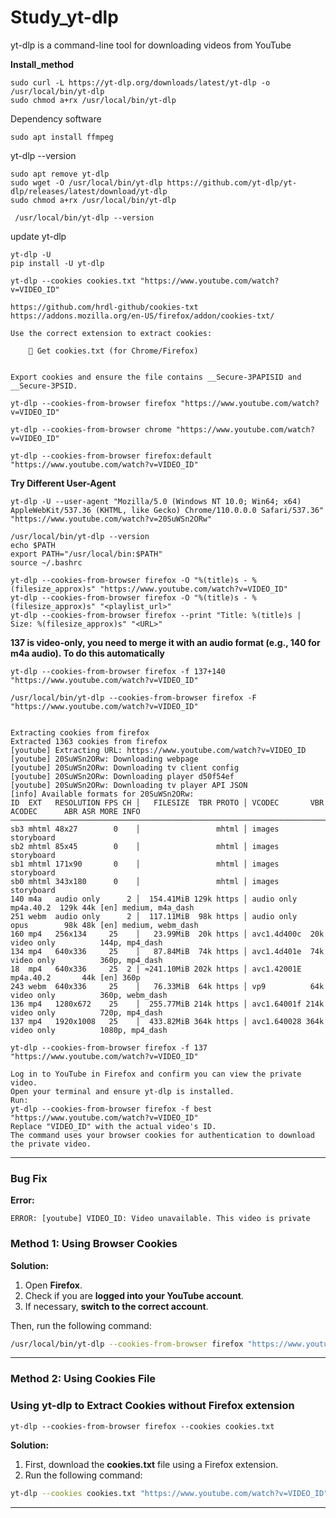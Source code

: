 # Study_yt-dlp
yt-dlp is a command-line tool for downloading videos from YouTube



**Install_method**


```
sudo curl -L https://yt-dlp.org/downloads/latest/yt-dlp -o /usr/local/bin/yt-dlp
sudo chmod a+rx /usr/local/bin/yt-dlp

```

Dependency software

```
sudo apt install ffmpeg

```







yt-dlp --version


```
sudo apt remove yt-dlp
sudo wget -O /usr/local/bin/yt-dlp https://github.com/yt-dlp/yt-dlp/releases/latest/download/yt-dlp
sudo chmod a+rx /usr/local/bin/yt-dlp

 /usr/local/bin/yt-dlp --version

```



update yt-dlp

```
yt-dlp -U
pip install -U yt-dlp
```



```
yt-dlp --cookies cookies.txt "https://www.youtube.com/watch?v=VIDEO_ID"
```


```
https://github.com/hrdl-github/cookies-txt
https://addons.mozilla.org/en-US/firefox/addon/cookies-txt/

Use the correct extension to extract cookies:

    🔹 Get cookies.txt (for Chrome/Firefox)


Export cookies and ensure the file contains __Secure-3PAPISID and __Secure-3PSID.
```



```
yt-dlp --cookies-from-browser firefox "https://www.youtube.com/watch?v=VIDEO_ID"

yt-dlp --cookies-from-browser chrome "https://www.youtube.com/watch?v=VIDEO_ID"

yt-dlp --cookies-from-browser firefox:default "https://www.youtube.com/watch?v=VIDEO_ID"
```





**Try Different User-Agent**


```
yt-dlp -U --user-agent "Mozilla/5.0 (Windows NT 10.0; Win64; x64) AppleWebKit/537.36 (KHTML, like Gecko) Chrome/110.0.0.0 Safari/537.36" "https://www.youtube.com/watch?v=20SuWSn2ORw"

```



```
/usr/local/bin/yt-dlp --version
echo $PATH
export PATH="/usr/local/bin:$PATH"
source ~/.bashrc
```



```
yt-dlp --cookies-from-browser firefox -O "%(title)s - %(filesize_approx)s" "https://www.youtube.com/watch?v=VIDEO_ID"
yt-dlp --cookies-from-browser firefox -O "%(title)s - %(filesize_approx)s" "<playlist_url>"
yt-dlp --cookies-from-browser firefox --print "Title: %(title)s | Size: %(filesize_approx)s" "<URL>"
```




**137 is video-only, you need to merge it with an audio format (e.g., 140 for m4a audio). To do this automatically**


```
yt-dlp --cookies-from-browser firefox -f 137+140 "https://www.youtube.com/watch?v=VIDEO_ID"
```



```
/usr/local/bin/yt-dlp --cookies-from-browser firefox -F "https://www.youtube.com/watch?v=VIDEO_ID"


Extracting cookies from firefox
Extracted 1363 cookies from firefox
[youtube] Extracting URL: https://www.youtube.com/watch?v=VIDEO_ID
[youtube] 20SuWSn2ORw: Downloading webpage
[youtube] 20SuWSn2ORw: Downloading tv client config
[youtube] 20SuWSn2ORw: Downloading player d50f54ef
[youtube] 20SuWSn2ORw: Downloading tv player API JSON
[info] Available formats for 20SuWSn2ORw:
ID  EXT   RESOLUTION FPS CH │   FILESIZE  TBR PROTO │ VCODEC       VBR ACODEC      ABR ASR MORE INFO
─────────────────────────────────────────────────────────────────────────────────────────────────────────────────
sb3 mhtml 48x27        0    │                 mhtml │ images                               storyboard
sb2 mhtml 85x45        0    │                 mhtml │ images                               storyboard
sb1 mhtml 171x90       0    │                 mhtml │ images                               storyboard
sb0 mhtml 343x180      0    │                 mhtml │ images                               storyboard
140 m4a   audio only      2 │  154.41MiB 129k https │ audio only       mp4a.40.2  129k 44k [en] medium, m4a_dash
251 webm  audio only      2 │  117.11MiB  98k https │ audio only       opus        98k 48k [en] medium, webm_dash
160 mp4   256x134     25    │   23.99MiB  20k https │ avc1.4d400c  20k video only          144p, mp4_dash
134 mp4   640x336     25    │   87.84MiB  74k https │ avc1.4d401e  74k video only          360p, mp4_dash
18  mp4   640x336     25  2 │ ≈241.10MiB 202k https │ avc1.42001E      mp4a.40.2       44k [en] 360p
243 webm  640x336     25    │   76.33MiB  64k https │ vp9          64k video only          360p, webm_dash
136 mp4   1280x672    25    │  255.77MiB 214k https │ avc1.64001f 214k video only          720p, mp4_dash
137 mp4   1920x1008   25    │  433.82MiB 364k https │ avc1.640028 364k video only          1080p, mp4_dash

```

```
yt-dlp --cookies-from-browser firefox -f 137 "https://www.youtube.com/watch?v=VIDEO_ID"

```




```
Log in to YouTube in Firefox and confirm you can view the private video.
Open your terminal and ensure yt-dlp is installed.
Run:
yt-dlp --cookies-from-browser firefox -f best "https://www.youtube.com/watch?v=VIDEO_ID"
Replace "VIDEO_ID" with the actual video's ID.
The command uses your browser cookies for authentication to download the private video.
```






---

### **Bug Fix**

**Error:**
```
ERROR: [youtube] VIDEO_ID: Video unavailable. This video is private
```

### **Method 1: Using Browser Cookies**
**Solution:**
1. Open **Firefox**.
2. Check if you are **logged into your YouTube account**.
3. If necessary, **switch to the correct account**.

Then, run the following command:
```bash
/usr/local/bin/yt-dlp --cookies-from-browser firefox "https://www.youtube.com/watch?v=VIDEO_ID"
```

---


### **Method 2: Using Cookies File**


### **Using yt-dlp to Extract Cookies without Firefox extension**

```
yt-dlp --cookies-from-browser firefox --cookies cookies.txt
```


**Solution:**
1. First, download the **cookies.txt** file using a Firefox extension.
2. Run the following command:
```bash
yt-dlp --cookies cookies.txt "https://www.youtube.com/watch?v=VIDEO_ID"
```
---